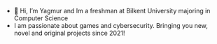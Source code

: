 - 👋 Hi, I’m Yagmur and Im a freshman at Bilkent University majoring in Computer Science 
- I am passionate about games and cybersecurity.
Bringing you new, novel and original projects since 2021!


